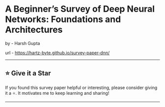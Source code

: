 # A Beginner’s Survey of Deep Neural Networks: Foundations and Architectures
by - Harsh Gupta

url - https://hartz-byte.github.io/survey-paper-dnn/

---

## ⭐️ Give it a Star

If you found this survey paper helpful or interesting, please consider giving it a ⭐️. It motivates me to keep learning and sharing!

---
